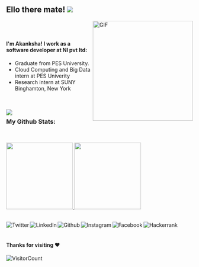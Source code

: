 ## Ello there mate! <img src="https://img.icons8.com/doodle/48/000000/hello--v1.png"/>

<img align="right" height="270px" alt="GIF" src="https://media.giphy.com/media/NgurY1o4z080Jfoyzw/giphy.gif" />
</br></br>

#### I'm Akanksha! I work as a software developer at NI pvt ltd:
- Graduate from PES University.
- Cloud Computing and Big Data intern at PES Univerity
- Research intern at SUNY Binghamton, New York

</br></br>
<span>
  <img align="left" src="https://img.icons8.com/clouds/70/000000/laptop.png" />
  ### My Github Stats:</br>
</span>

</br>
<p>
<a href="https://github.com/AkankshaSomayaji">
  <img height="180em" src = "https://github-readme-stats.vercel.app/api/top-langs/?username=AkankshaSomayaji&theme=buefy&layout=compact&title_color=ffffff&bg_color=151515&text_color=FFFEFE">
 <img height="180em" src="https://github-readme-stats.vercel.app/api?username=AkankshaSomayaji&&show_icons=true&title_color=ffffff&icon_color=ffdc40&text_color=ffffff&bg_color=151515">
</a>
</p>

</br>

 <a href="https://twitter.com/Akankshasomayji">
  <img align="left" alt="Twitter" src="https://img.icons8.com/doodle/48/000000/twitter--v1.png" />
</a>
<a href="https://www.linkedin.com/in/akanksha-somayaji-391986128/">
  <img align="left" alt="LinkedIn" src="https://img.icons8.com/doodle/48/4a90e2/linkedin--v2.png" />
</a>
<a href="https://github.com/AkankshaSomayaji">
  <img align="left" alt="Github" src="https://img.icons8.com/doodle/48/4a90e2/github.png" />
</a>
<a href="https://www.instagram.com/akankshasomayaji/">
  <img align="left" alt="Instagram" src="https://img.icons8.com/doodle/48/4a90e2/instagram-new.png" />
</a>
<a href="https://www.facebook.com/ganeshsomayaji.ganesh">
  <img align="left" alt="Facebook" src="https://img.icons8.com/doodle/48/4a90e2/facebook-new.png" />
</a>
<a href="https://www.hackerrank.com/Akankshasomayaji">
  <img align="left" alt="Hackerrank" src="https://img.icons8.com/windows/48/4a90e2/hackerrank.png" />
</a>
<br><br>

#### Thanks for visiting :heart:
![VisitorCount](https://profile-counter.glitch.me/AkankshaSomayaji/count.svg)

</span>
